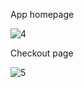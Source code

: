 App homepage

![4](https://github.com/DanielSeaHawk/milktea-app/assets/48267913/0178b6b6-35e9-4d87-b78e-047e78bc0d71)


Checkout page

![5](https://github.com/DanielSeaHawk/milktea-app/assets/48267913/f5a5092b-2e33-4655-bb58-0481cd4c626d)
